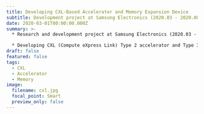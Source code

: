 ```yaml
---
title: Developing CXL-Based Accelerator and Memory Expansion Device
subtitle: Development project at Samsung Electronics (2020.03 - 2020.08)
date: 2020-03-01T00:00:00.000Z
summary: >-
  * Research and development project at Samsung Electronics (2020.03 - 2020.08)

  * D﻿eveloping CXL (Compute eXpress Link) Type 2 accelerator and Type 3 memory expansion device by leveraging NAND flash
draft: false
featured: false
tags:
  - CXL
  - Accelerator
  - Memory
image:
  filename: cxl.jpg
  focal_point: Smart
  preview_only: false
---
```

